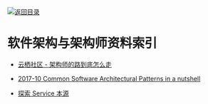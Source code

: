 [![返回目录](https://parg.co/UGo)](https://parg.co/b4z) 
 
 


# 软件架构与架构师资料索引

* [云栖社区 - 架构师的路到底怎么走](https://www.zhihu.com/question/40520339/answer/250338569)

- [2017-10 Common Software Architectural Patterns in a nutshell](https://parg.co/bD3)

- [探索 Service 本源](http://q.infoqstatic.com/ppt/service-origin-exploration.pdf)
